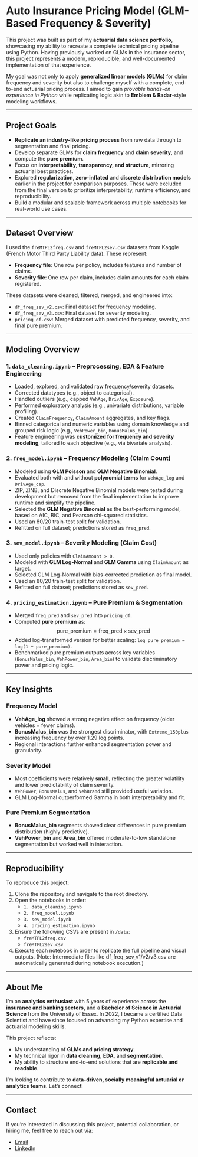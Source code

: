 
# Auto Insurance Pricing Model (GLM-Based Frequency & Severity)

This project was built as part of my **actuarial data science portfolio**, showcasing my ability to recreate a complete technical pricing pipeline using Python. Having previously worked on GLMs in the insurance sector, this project represents a modern, reproducible, and well-documented implementation of that experience.

My goal was not only to apply **generalized linear models (GLMs)** for claim frequency and severity but also to challenge myself with a complete, end-to-end actuarial pricing process. I aimed to gain *provable hands-on experience in Python* while replicating logic akin to **Emblem & Radar**-style modeling workflows.

---

## Project Goals

- **Replicate an industry-like pricing process** from raw data through to segmentation and final pricing.
- Develop separate GLMs for **claim frequency** and **claim severity**, and compute the **pure premium**.
- Focus on **interpretability, transparency, and structure**, mirroring actuarial best practices.
- Explored **regularization, zero-inflated** and **discrete distribution models** earlier in the project for comparison purposes. These were excluded from the final version to prioritize interpretability, runtime efficiency, and reproducibility.
- Build a modular and scalable framework across multiple notebooks for real-world use cases.

---

## Dataset Overview

I used the `freMTPL2freq.csv` and `freMTPL2sev.csv` datasets from Kaggle (French Motor Third Party Liability data). These represent:

- **Frequency file**: One row per policy, includes features and number of claims.
- **Severity file**: One row per claim, includes claim amounts for each claim registered.

These datasets were cleaned, filtered, merged, and engineered into:

- `df_freq_sev_v2.csv`: Final dataset for frequency modeling.
- `df_freq_sev_v3.csv`: Final dataset for severity modeling.
- `pricing_df.csv`: Merged dataset with predicted frequency, severity, and final pure premium.

---

## Modeling Overview

### 1. `data_cleaning.ipynb` – Preprocessing, EDA & Feature Engineering

- Loaded, explored, and validated raw frequency/severity datasets.
- Corrected datatypes (e.g., object to categorical).
- Handled outliers (e.g., capped `VehAge`, `DrivAge`, `Exposure`).
- Performed exploratory analysis (e.g., univariate distributions, variable profiling).
- Created `ClaimFrequency`, `ClaimAmount` aggregates, and key flags.
- Binned categorical and numeric variables using domain knowledge and grouped risk logic (e.g., `VehPower_bin`, `BonusMalus_bin`).
- Feature engineering was **customized for frequency and severity modeling**, tailored to each objective (e.g., via bivariate analysis).

### 2. `freq_model.ipynb` – Frequency Modeling (Claim Count)

- Modeled using **GLM Poisson** and **GLM Negative Binomial**.
- Evaluated both with and without **polynomial terms** for `VehAge_log` and `DrivAge_cap`.
- ZIP, ZINB, and Discrete Negative Binomial models were tested during development but removed from the final implementation to improve runtime and simplify the pipeline.
- Selected the **GLM Negative Binomial** as the best-performing model, based on AIC, BIC, and Pearson chi-squared statistics.
- Used an 80/20 train-test split for validation.
- Refitted on full dataset; predictions stored as `freq_pred`.

### 3. `sev_model.ipynb` – Severity Modeling (Claim Cost)

- Used only policies with `ClaimAmount > 0`.
- Modeled with **GLM Log-Normal** and **GLM Gamma** using `ClaimAmount` as target.
- Selected GLM Log-Normal with bias-corrected prediction as final model.
- Used an 80/20 train-test split for validation.
- Refitted on full dataset; predictions stored as `sev_pred`.

### 4. `pricing_estimation.ipynb` – Pure Premium & Segmentation

- Merged `freq_pred` and `sev_pred` into `pricing_df`.
- Computed **pure premium** as:
  $$
  \text{pure\_premium} = \text{freq\_pred} \times \text{sev\_pred}
  $$
- Added log-transformed version for better scaling: `log_pure_premium = log(1 + pure_premium)`.
- Benchmarked pure premium outputs across key variables (`BonusMalus_bin`, `VehPower_bin`, `Area_bin`) to validate discriminatory power and pricing logic.

---

## Key Insights

### Frequency Model

- **VehAge\_log** showed a strong negative effect on frequency (older vehicles = fewer claims).
- **BonusMalus\_bin** was the strongest discriminator, with `Extreme_150plus` increasing frequency by over 1.29 log points.
- Regional interactions further enhanced segmentation power and granularity.

### Severity Model

- Most coefficients were relatively **small**, reflecting the greater volatility and lower predictability of claim severity.
- `VehPower`, `BonusMalus`, and `VehBrand` still provided useful variation.
- GLM Log-Normal outperformed Gamma in both interpretability and fit.

### Pure Premium Segmentation

- **BonusMalus\_bin** segments showed clear differences in pure premium distribution (highly predictive).
- **VehPower\_bin** and **Area\_bin** offered moderate-to-low standalone segmentation but worked well in interaction.

---

## Reproducibility

To reproduce this project:

1. Clone the repository and navigate to the root directory.
2. Open the notebooks in order:
   - `1. data_cleaning.ipynb`
   - `2. freq_model.ipynb`
   - `3. sev_model.ipynb`
   - `4. pricing_estimation.ipynb`
3. Ensure the following CSVs are present in `/data`:
   - `freMTPL2freq.csv`
   - `freMTPL2sev.csv`
4. Execute each notebook in order to replicate the full pipeline and visual outputs.
(Note: Intermediate files like df_freq_sev_v1/v2/v3.csv are automatically generated during notebook execution.)

---

## About Me

I’m an **analytics enthusiast** with 5 years of experience across the **insurance and banking sectors**, and a **Bachelor of Science in Actuarial Science** from the University of Essex. In 2022, I became a certified Data Scientist and have since focused on advancing my Python expertise and actuarial modeling skills.

This project reflects:

- My understanding of **GLMs and pricing strategy**.
- My technical rigor in **data cleaning**, **EDA**, and **segmentation**.
- My ability to structure end-to-end solutions that are **replicable and readable**.

I’m looking to contribute to **data-driven, socially meaningful actuarial or analytics teams**. Let’s connect!

---

## Contact

If you’re interested in discussing this project, potential collaboration, or hiring me, feel free to reach out via:

- [Email](mailto:pamelareintsch.pr@gmail.com)
- [LinkedIn](https://www.linkedin.com/in/analyticspamela/)

